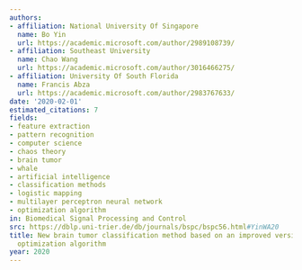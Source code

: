 ```yaml
---
authors:
- affiliation: National University Of Singapore
  name: Bo Yin
  url: https://academic.microsoft.com/author/2989108739/
- affiliation: Southeast University
  name: Chao Wang
  url: https://academic.microsoft.com/author/3016466275/
- affiliation: University Of South Florida
  name: Francis Abza
  url: https://academic.microsoft.com/author/2983767633/
date: '2020-02-01'
estimated_citations: 7
fields:
- feature extraction
- pattern recognition
- computer science
- chaos theory
- brain tumor
- whale
- artificial intelligence
- classification methods
- logistic mapping
- multilayer perceptron neural network
- optimization algorithm
in: Biomedical Signal Processing and Control
src: https://dblp.uni-trier.de/db/journals/bspc/bspc56.html#YinWA20
title: New brain tumor classification method based on an improved version of whale
  optimization algorithm
year: 2020
---
```

